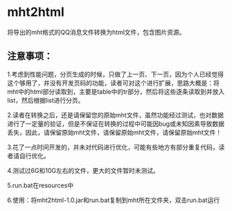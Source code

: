 # mht2html
将导出的mht格式的QQ消息文件转换为html文件，包含图片资源。

## 注意事项：

1.考虑到性能问题，分页生成的时候，只做了上一页、下一页，因为个人已经觉得这个够用了，并没有开发页码的功能，读者可对这个进行扩展，思路大概是：将mht中的html部分读取到，主要是table中的tr部分，然后将这些逐条读取到并放入list，然后根据list进行分页。

2.读者在转换之后，还是请保留您的原始mht文件，虽然功能经过测试，也对数据进行了一定量的验证，但是不保证在转换的过程中可能因bug或未知因素导致数据丢失，因此，请保留原始mht文件，请保留原始mht文件，请保留原始mht文件！

3.花了一点时间开发的，并未对代码进行优化，可能有些地方有部分重复代码，读者请自行优化。

4.测试过6G和10G左右的文件，更大的文件暂时未测试。

5.run.bat在resources中

6.使用：将mht2html-1.0.jar和run.bat复制到mht所在文件夹，双击run.bat运行